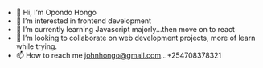 - 👋 Hi, I’m Opondo Hongo
- 👀 I’m interested in frontend development
- 🌱 I’m currently learning Javascript majorly...then move on to react
- 💞️ I’m looking to collaborate on web development projects, more of learn while trying. 
- 📫 How to reach me johnhongo@gmail.com...+254708378321

<!---
Hon-opondo/Hon-opondo is a ✨ special ✨ repository because its `README.md` (this file) appears on your GitHub profile.
You can click the Preview link to take a look at your changes.
--->
